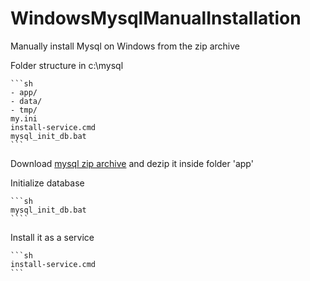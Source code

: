 # WindowsMysqlManualInstallation
Manually install Mysql on Windows from the zip archive

Folder structure in c:\mysql

	```sh
	- app/
	- data/
	- tmp/
	my.ini
	install-service.cmd
	mysql_init_db.bat
	```

Download [mysql zip archive](http://dev.mysql.com/downloads/mysql/) and dezip it inside folder 'app'

Initialize database

	```sh
	mysql_init_db.bat
	````

Install it as a service

	```sh
	install-service.cmd
	```

